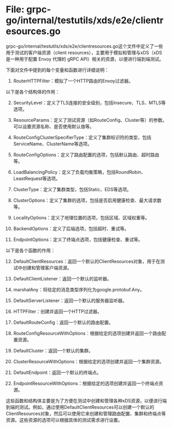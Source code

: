 # File: grpc-go/internal/testutils/xds/e2e/clientresources.go

grpc-go/internal/testutils/xds/e2e/clientresources.go这个文件中定义了一些用于测试的客户端资源（client resources），主要用于模拟和管理与xDS（xDS 是一种用于配置 Envoy 代理的 gRPC API）相关的资源，以便进行端到端测试。

下面对文件中提到的每个变量和函数进行详细说明：

1. RouterHTTPFilter：模拟了一个HTTP路由的Envoy过滤器。

以下是各个结构体的作用：

2. SecurityLevel：定义了TLS连接的安全级别，包括Insecure、TLS、MTLS等选项。

3. ResourceParams：定义了测试资源（如RouteConfig、Cluster等）的参数。可以设置资源名称、是否使用默认值等。

4. RouteConfigClusterSpecifierType：定义了集群标识符的类型，包括ServiceName、ClusterName等选项。

5. RouteConfigOptions：定义了路由配置的选项，包括默认路由、超时路由等。

6. LoadBalancingPolicy：定义了负载均衡策略，包括RoundRobin、LeastRequest等选项。

7. ClusterType：定义了集群类型，包括Static、EDS等选项。

8. ClusterOptions：定义了集群的选项，包括是否启用健康检查、最大请求数等。

9. LocalityOptions：定义了地理位置的选项，包括区域、区域权重等。

10. BackendOptions：定义了后端选项，包括超时、重试等。

11. EndpointOptions：定义了终端点选项，包括健康检查、重试等。

以下是各个函数的作用：

12. DefaultClientResources：返回一个默认的ClientResources对象，用于在测试中创建和管理客户端资源。

13. DefaultClientListener：返回一个默认的监听器。

14. marshalAny：将给定的消息类型序列化为google.protobuf.Any。

15. DefaultServerListener：返回一个默认的服务器监听器。

16. HTTPFilter：创建并返回一个HTTP过滤器。

17. DefaultRouteConfig：返回一个默认的路由配置。

18. RouteConfigResourceWithOptions：根据给定的选项创建并返回一个路由配置资源。

19. DefaultCluster：返回一个默认的集群。

20. ClusterResourceWithOptions：根据给定的选项创建并返回一个集群资源。

21. DefaultEndpoint：返回一个默认的终端点。

22. EndpointResourceWithOptions：根据给定的选项创建并返回一个终端点资源。

这些函数和结构体主要是为了方便在测试中创建和管理各种xDS资源，以便进行端到端的测试。例如，通过使用DefaultClientResources可以创建一个默认的ClientResources对象，然后可以使用它来创建和管理路由配置、集群和终端点等资源。这些资源的选项可以根据具体的测试需求进行设置。


